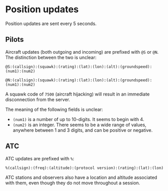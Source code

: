 # Position updates

Position updates are sent every 5 seconds.



## Pilots ##

Aircraft updates (both outgoing and incoming) are prefixed with `@S` or `@N`. The distinction between the two is unclear:

```
@S:(callsign):(squawk):(rating):(lat):(lon):(alt):(groundspeed):(num1):(num2) 
```

```
@N:(callsign):(squawk):(rating):(lat):(lon):(alt):(groundspeed):(num1):(num2) 
```

A squawk code of `7500` (aircraft hijacking) will result in an immediate disconnection from the server.

The meaning of the following fields is unclear:

* `(num1)` is a number of up to 10-digits.  It seems to begin with 4.
* `(num2)` is an integer. There seems to be a wide range of values, anywhere between 1 and 3 digits, and can be positive or negative.



## ATC ##

ATC updates are prefixed with `%`:

```
%(callsign):(freq):(altitude):(protocol version):(rating):(lat):(lon)
```

ATC stations and observers also have a location and altitude associated with them, even though they do not move throughout a session.

